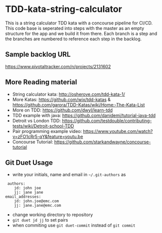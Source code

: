 # TDD-kata-string-calculator
This is a string calculator TDD kata with a concourse pipeline for CI/CD. This code base is seperated into steps with the master as an empty structure for the app and we build it from there. Each branch is a step and the branches are numbered to reference each step in the backlog.
## Sample backlog URL
https://www.pivotaltracker.com/n/projects/2131602
## More Reading material
- String calculator kata: http://osherove.com/tdd-kata-1/
- More Katas: https://github.com/wix/tdd-katas & https://github.com/garora/TDD-Katas/wiki/Home:-The-Kata-List
- More on TDD: https://github.com/dwyl/learn-tdd 
- TDD example with java: https://github.com/danidemi/tutorial-java-tdd
- Detroit vs London TDD: https://github.com/testdouble/contributing-tests/wiki/Detroit-school-TDD
- Pair programming example video: https://www.youtube.com/watch?v=zFO1cRr5-qY&feature=youtu.be
- Concourse Tutorial: https://github.com/starkandwayne/concourse-tutorial


## Git Duet Usage
- write your initials, name and email in `~/.git-authors` as 
```
 authors:
    jd: john joe
    jj: jane jane
email_addresses:
    jd: john.joe@emc.com
    jj: jane.jane@emc.com
```
- change working directory to repository
- `git duet jd jj` to set pairs
- when commiting use `git duet-commit` instead of `git commit`
 
